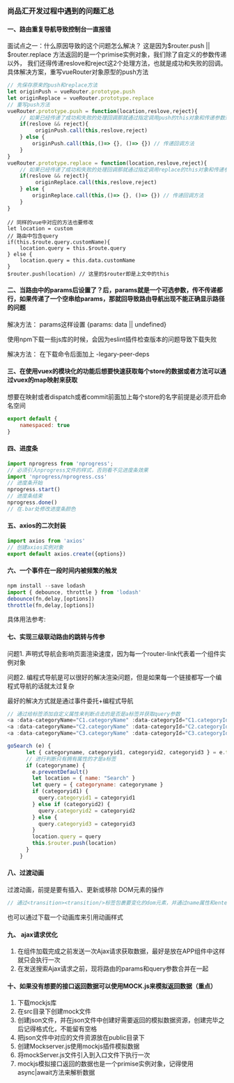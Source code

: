 ### 尚品汇开发过程中遇到的问题汇总

#### 一、路由重复导航导致控制台一直报错

面试点之一：什么原因导致的这个问题怎么解决？
这是因为$router.push || $router.replace 方法返回的是一个primise实例对象，我们除了自定义的参数传递以外，
我们还得传递reslove和reject这2个处理方法，也就是成功和失败的回调。
具体解决方案，重写vueRouter对象原型的push方法

```js
// 先保存原来的push和replace方法
let originPush = vueRouter.prototype.push
let originReplace = vueRouter.prototype.replace
// 重写push方法
vueRouter.prototype.push = function(location,reslove,reject){
    // 如果已经传递了成功和失败的处理回调那就通过指定调用push的this对象和传递参数来调用push
    if(reslove && reject){
         originPush.call(this,reslove,reject)
    } else {
        originPush.call(this,()=> {}, ()=> {}) // 传递回调方法
    }
}
vueRouter.prototype.replace = function(location,reslove,reject){
    // 如果已经传递了成功和失败的处理回调那就通过指定调用replace的this对象和传递参数来调用replace
    if(reslove && reject){
         originReplace.call(this,reslove,reject)
    } else {
        originReplace.call(this,()=> {}, ()=> {}) // 传递回调方法
    }
}
```

```vue
// 同样的vue中对应的方法也要修改
let location = custom
// 路由中包含query
if(this.$route.query.customName){
	location.query = this.$route.query
} else {
	location.query = this.data.customName
}
$router.push(location) // 这里的$router即是上文中的this
```

#### 二、当路由中的params后设置了？后，params就是一个可选参数，传不传递都行，如果传递了一个空串给params，那就回导致路由导航出现不能正确显示路径的问题

解决方法： params这样设置 {params: data || undefined}

使用npm下载一些js库的时候，会因为eslint插件检查版本的问题导致下载失败

解决方法： 在下载命令后面加上 -legary-peer-deps

#### 三、在使用vuex的模块化的功能后想要快速获取每个store的数据或者方法可以通过vuex的map映射来获取

想要在映射或者dispatch或者commit前面加上每个store的名字前提是必须开启命名空间

```js
export default {
    namespaced: true
}
```

#### 四、进度条

```js
import nprogress from 'nprogress';
// 必须引入nprogress文件的样式，否则看不见进度条效果
import 'nprogress/nprogress.css'
// 进度条开始
nprogress.start()
// 进度条结束
nprogress.done()
// 在.bar处修改进度条颜色
```

#### 五、axios的二次封装

```js
import axios from 'axios'
// 创建axios实例对象
export default axios.create({options})
```



#### 六、一个事件在一段时间内被频繁的触发

```js
npm install --save lodash
import { debounce, throttle } from 'lodash'
debounce(fn,delay,[options])
throttle(fn,delay,[options])
```

具体用法参考: 

[https://www.lodashjs.com/docs/lodash.throttle]:lodash中文文档

#### 七、实现三级联动路由的跳转与传参

问题1. 声明式导航会影响页面渲染速度，因为每一个router-link代表着一个组件实例对象

问题2. 编程式导航是可以很好的解决渲染问题，但是如果每一个链接都写一个编程式导航的话就太过复杂

最好的解决方式就是通过事件委托+编程式导航

```js
// 通过给标签添加自定义属性来判断点击的是否是a标签并获取query参数
<a :data-categoryName="C1.categoryName" :data-categoryId="C1.categoryId"></a>
<a :data-categoryName="C2.categoryName" :data-categoryId="C2.categoryId"></a>
<a :data-categoryName="C3.categoryName" :data-categoryId="C3.categoryId"></a>

goSearch (e) {
      let { categoryname, categoryid1, categoryid2, categoryid3 } = e.target.dataset
      // 进行判断只有拥有属性的才是a标签
      if (categoryname) {
        e.preventDefault()
        let location = { name: "Search" }
        let query = { categoryname: categoryname }
        if (categoryid1) {
          query.categoryid1 = categoryid1
        } else if (categoryid2) {
          query.categoryid2 = categoryid2
        } else {
          query.categoryid3 = categoryid3
        }
        location.query = query
        this.$router.push(location)
      }
    }
```

#### 八、过渡动画

过渡动画，前提是要有插入、更新或移除 DOM元素的操作

```js
// 通过<transition><transition/>标签包裹要变化的dom元素，并通过name属性和enter-active-class|leave-active-class来修改动画样式
```

也可以通过下载一个动画库来引用动画样式

#### 九、 ajax请求优化

1. 在组件加载完成之前发送一次Ajax请求获取数据，最好是放在APP组件中这样就只会执行一次
2. 在发送搜索Ajax请求之前，现将路由的params和query参数合并在一起



#### 十、如果没有想要的接口返回数据可以使用MOCK.js来模拟返回数据（重点）

1. 下载mockjs库
2. 在src目录下创建mock文件
3. 创建json文件，并在json文件中创建好需要返回的模拟数据资源，创建完毕之后记得格式化，不能留有空格
4. 把json文件中对应的文件资源放在public目录下
5. 创建Mockserver.js使用mockjs插件模拟数据
6. 将mockServer.js文件引入到入口文件下执行一次
7. mockjs模拟接口返回的数据也是一个primise实例对象，记得使用async|await方法来解析数据